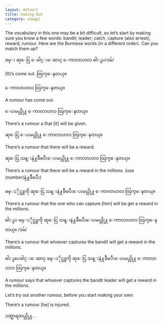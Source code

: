 ```yaml
---
layout: default
title: Coming Out
category: zawgyi
---
```


<p>The vocabulary in this one may be a bit difficult, so let’s start by making sure you know a few words: bandit; leader; catch, capture (also arrest); reward, rumour. Here are the Burmese words (in a different order). Can you match them up?</p>
<p><span class='zawgyi'>ဖမ္း ဆုေငြ ေခါင္းေဆာင္ ေကာလာဟလ ဓါးျပ</span>/<span class='mm3'>ဒမ်</span>/</p>

<p>[It]’s come out. <span class='zawgyi'>ထြက္ေနတယ္။</span></p>

<p class='my'><span class='zawgyi'>ေကာလာဟလ ထြက္ေနတယ္။</span></p>
<p class='hide-this'>A rumour has come out.</p>

<p class='my'><span class='zawgyi'>ေပးမယ္လို႔ ေကာလာဟလ ထြက္ေနတယ္။</span></p>
<p class='hide-this'>There’s a rumour a that [it] will be given.</p>

<p class='my'><span class='zawgyi'>ဆုေငြ ေပးမယ္လို႔ ေကာလာဟလ ထြက္ေနတယ္။</span></p>
<p class='hide-this'>There’s a rumour that there will be a reward.</p>

<p class='my'><span class='zawgyi'>ဆုေငြ သန္းနဲ႔ခ်ီၿပီးေပးမယ္လို႔ ေကာလာဟလ ထြက္ေနတယ္။</span></p>
<p class='hide-this'>There’s a rumour that there will be a reward in the millions. (use (number)<span class='zawgyi'>နဲ႔ခ်ီၿပီး</span>)</p>

<p class='my'><span class='zawgyi'>ဖမ္းႏိုင္သူကို ဆုေငြ သန္းနဲ႔ခ်ီၿပီးေပးမယ္လို႔ ေကာလာဟလ ထြက္ေနတယ္။</span></p>
<p class='hide-this'>There’s a rumour that the one who can capture [him] will be get a reward in the millions.</p>

<p><span class='zawgyi'>ဓါးျပ ဖမ္းႏိုင္သူကို ဆုေငြ သန္းနဲ႔ခ်ီၿပီးေပးမယ္လို႔ ေကာလာဟလ ထြက္ေနတယ္။ </span>/<span class='mm3'>ဒမ်</span>/</p>
<p class='hide-this'>There’s a rumour that whoever captures the bandit will get a reward in the millions.</p>

<p class='my'><span class='zawgyi'>ဓါးျပေခါင္းေဆာင္ ဖမ္းႏိုင္သူကို ဆုေငြ သန္းနဲ႔ခ်ီၿပီးေပးမယ္လို႔ ေကာလာဟလ ထြက္ေနတယ္။</span></p>
<p class='hide-this'>A rumour says that whoever captures the bandit leader will get a reward in the millions.</p>

<p>Let’s try out another rumour, before you start making your own:</p>
<p class='my'>There’s a rumour [he] is injured.</p>
<p class='hide-this'><span class='zawgyi'>ဒဏ္ရာရတယ္လို႔</span>…</p>
